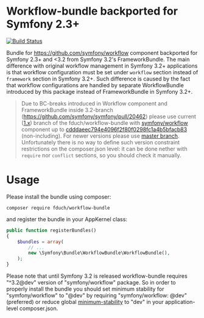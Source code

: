 Workflow-bundle backported for Symfony 2.3+
===========================================

[![Build Status](https://travis-ci.org/fduch/workflow-bundle.svg?branch=1.x)](https://travis-ci.org/fduch/workflow-bundle)

Bundle for https://github.com/symfony/workflow component backported for Symfony 2.3+ and <3.2 from Symfony 3.2's FrameworkBundle.
The main difference with original workflow management in Symfony 3.2+ applications is that 
workflow configuration must be set under `workflow` section instead of `framework` section in Symfony 3.2+.
Such difference is caused by the fact that workflow configurations are handled by 
separate WorkflowBundle introduced by this package instead of FrameworkBundle in Symfony 3.2+.

> Due to BC-breaks introduced in Workflow component and FrameworkBundle inside 3.2-branch (https://github.com/symfony/symfony/pull/20462)
> please use current ([1.x](https://github.com/fduch/workflow-bundle/tree/1.x)) branch of the fduch/workflow-bundle with [symfony/workflow](https://github.com/symfony/workflow) component up to [cdddaeec794e4096f2f80f0298fc1a4b5bfacb83](https://github.com/symfony/workflow/commit/cdddaeec794e4096f2f80f0298fc1a4b5bfacb83) (non-including).
> For newer versions please use [master branch](https://github.com/fduch/workflow-bundle/tree/master).
> Unfortunately there is no way to define such version constraint restrictions on the composer.json level: it can be done nether with `require` nor  `conflict` sections, so you should check it manually.

Usage
=====
Please install the bundle using composer:
```
composer require fduch/workflow-bundle
```

and register the bundle in your AppKernel class:
```php
public function registerBundles()
{
    $bundles = array(
        // ...
        new \Symfony\Bundle\WorkflowBundle\WorkflowBundle(),
    );
}
```

Please note that until Symfony 3.2 is released workflow-bundle requires "^3.2@dev" version of "symfony/workflow"
package. So in order to properly install the bundle you should set minimum stability for "symfony/workflow" 
to "@dev" by requiring "symfony/workflow: @dev" (preferred) or reduce global [minimum-stability](https://getcomposer.org/doc/04-schema.md#minimum-stability) to "dev" in your application-level composer.json. 

